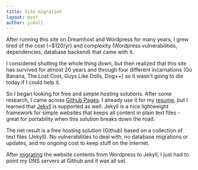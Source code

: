 ```yaml
---
title: Site migration
layout: post
author: jcdoll
---
```


After running this site on Dreamhost and Wordpress for many years, I grew tired of the cost (~$120/yr) and complexity (Wordpress vulnerabilities, dependencies, database backend) that came with it.

I considered shutting the whole thing down, but then realized that this site has survived for almost 20 years and through four different incarnations (Go Banana, The Lost Cost, Guys Like Dolls, Dog++) so it wasn't going to die today if I could help it.

So I began looking for free and simple hosting solutions. After some research, I came across [Github Pages](https://pages.github.com/). I already use it for my [resume](http://jcdoll.github.io), but I learned that [Jekyll](https://jekyllrb.com/) is supported as well. Jekyll is a nice lightweight framework for simple websites that keeps all content in plain text files - great for portability when this solution breaks down the road.

The net result is a free hosting solution (Github) based on a collection of text files (Jekyll). No vulnerabilities to deal with, no database migrations or updates, and no ongoing cost to keep stuff on the internet.

After [migrating](https://github.com/thomasf/exitwp) the website contents from Wordpress to Jekyll, I just had to point my DNS servers at Github and it was all set. 

